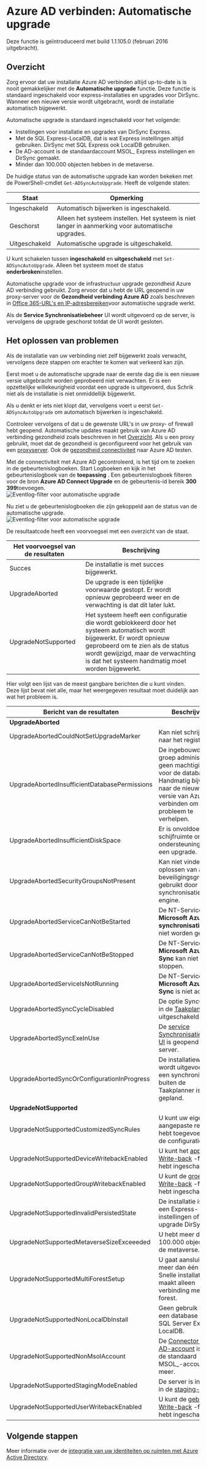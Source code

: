 <properties
   pageTitle="Azure AD verbinden: Automatische upgrade | Microsoft Azure"
   description="Dit onderwerp beschrijft de ingebouwde automatische upgrade functie in Azure AD verbinden sync."
   services="active-directory"
   documentationCenter=""
   authors="AndKjell"
   manager="femila"
   editor=""/>

<tags
   ms.service="active-directory"
   ms.devlang="na"
   ms.topic="article"
   ms.tgt_pltfrm="na"
   ms.workload="identity"
   ms.date="08/24/2016"
   ms.author="billmath"/>

# <a name="azure-ad-connect-automatic-upgrade"></a>Azure AD verbinden: Automatische upgrade
Deze functie is geïntroduceerd met build 1.1.105.0 (februari 2016 uitgebracht).

## <a name="overview"></a>Overzicht
Zorg ervoor dat uw installatie Azure AD verbinden altijd up-to-date is is nooit gemakkelijker met de **Automatische upgrade** functie. Deze functie is standaard ingeschakeld voor express-installaties en upgrades voor DirSync. Wanneer een nieuwe versie wordt uitgebracht, wordt de installatie automatisch bijgewerkt.

Automatische upgrade is standaard ingeschakeld voor het volgende:

- Instellingen voor installatie en upgrades van DirSync Express.
- Met de SQL Express-LocalDB, dat is wat Express instellingen altijd gebruiken. DirSync met SQL Express ook LocalDB gebruiken.
- De AD-account is de standaardaccount MSOL_ Express instellingen en DirSync gemaakt.
- Minder dan 100.000 objecten hebben in de metaverse.

De huidige status van de automatische upgrade kan worden bekeken met de PowerShell-cmdlet `Get-ADSyncAutoUpgrade`. Heeft de volgende staten:

Staat | Opmerking
---- | ----
Ingeschakeld | Automatisch bijwerken is ingeschakeld.
Geschorst | Alleen het systeem instellen. Het systeem is niet langer in aanmerking voor automatische upgrades.
Uitgeschakeld | Automatische upgrade is uitgeschakeld.

U kunt schakelen tussen **ingeschakeld** en **uitgeschakeld** met `Set-ADSyncAutoUpgrade`. Alleen het systeem moet de status **onderbroken**instellen.

Automatische upgrade voor de infrastructuur upgrade gezondheid Azure AD verbinding gebruikt. Zorg ervoor dat u hebt de URL geopend in uw proxy-server voor de **Gezondheid verbinding Azure AD** zoals beschreven in [Office 365-URL's en IP-adresbereiken](https://support.office.com/article/Office-365-URLs-and-IP-address-ranges-8548a211-3fe7-47cb-abb1-355ea5aa88a2)voor automatische upgrade werkt.

Als de **Service Synchronisatiebeheer** UI wordt uitgevoerd op de server, is vervolgens de upgrade geschorst totdat de UI wordt gesloten.

## <a name="troubleshooting"></a>Het oplossen van problemen
Als de installatie van uw verbinding niet zelf bijgewerkt zoals verwacht, vervolgens deze stappen om erachter te komen wat verkeerd kan zijn.

Eerst moet u de automatische upgrade naar de eerste dag die is een nieuwe versie uitgebracht worden geprobeerd niet verwachten. Er is een opzettelijke willekeurigheid voordat een upgrade is uitgevoerd, dus Schrik niet als de installatie is niet onmiddellijk bijgewerkt.

Als u denkt er iets niet klopt dat, vervolgens voert u eerst `Get-ADSyncAutoUpgrade` om automatisch bijwerken is ingeschakeld.

Controleer vervolgens of dat u de gewenste URL's in uw proxy- of firewall hebt geopend. Automatische updates maakt gebruik van Azure AD verbinding gezondheid zoals beschreven in het [Overzicht](#overview). Als u een proxy gebruikt, moet dat de gezondheid is geconfigureerd voor het gebruik van een [proxyserver](active-directory-aadconnect-health-agent-install.md#configure-azure-ad-connect-health-agents-to-use-http-proxy). Ook de [gezondheid connectiviteit](active-directory-aadconnect-health-agent-install.md#test-connectivity-to-azure-ad-connect-health-service) naar Azure AD testen.

Met de connectiviteit met Azure AD gecontroleerd, is het tijd om te zoeken in de gebeurtenislogboeken. Start Logboeken en kijk in het gebeurtenislogboek van de **toepassing** . Een gebeurtenislogboek filteren voor de bron **Azure AD Connect Upgrade** en de gebeurtenis-id bereik **300 399**toevoegen.  
![Eventlog-filter voor automatische upgrade](./media/active-directory-aadconnect-feature-automatic-upgrade/eventlogfilter.png)  

Nu ziet u de gebeurtenislogboeken die zijn gekoppeld aan de status van de automatische upgrade.  
![Eventlog-filter voor automatische upgrade](./media/active-directory-aadconnect-feature-automatic-upgrade/eventlogresult.png)  

De resultaatcode heeft een voorvoegsel met een overzicht van de staat.

Het voorvoegsel van de resultaten | Beschrijving
--- | ---
Succes | De installatie is met succes bijgewerkt.
UpgradeAborted | De upgrade is een tijdelijke voorwaarde gestopt. Er wordt opnieuw geprobeerd weer en de verwachting is dat dit later lukt.
UpgradeNotSupported | Het systeem heeft een configuratie die wordt geblokkeerd door het systeem automatisch wordt bijgewerkt. Er wordt opnieuw geprobeerd om te zien als de status wordt gewijzigd, maar de verwachting is dat het systeem handmatig moet worden bijgewerkt.

Hier volgt een lijst van de meest gangbare berichten die u kunt vinden. Deze lijst bevat niet alle, maar het weergegeven resultaat moet duidelijk aan wat het probleem is.

Bericht van de resultaten | Beschrijving
--- | ---
**UpgradeAborted** |
UpgradeAbortedCouldNotSetUpgradeMarker | Kan niet schrijven naar het register.
UpgradeAbortedInsufficientDatabasePermissions | De ingebouwde groep administrators geen machtigingen voor de database. Handmatig bijwerken naar de nieuwste versie van Azure AD verbinden om dit probleem te verhelpen.
UpgradeAbortedInsufficientDiskSpace | Er is onvoldoende schijfruimte om ondersteuning voor een upgrade.
UpgradeAbortedSecurityGroupsNotPresent | Kan niet vinden en oplossen van alle beveiligingsgroepen gebruikt door de synchronisatie-engine.
UpgradeAbortedServiceCanNotBeStarted | De NT-Service **Microsoft Azure AD synchronisatie** kan niet worden gestart.
UpgradeAbortedServiceCanNotBeStopped | De NT-Service **Microsoft Azure AD Sync** kan niet stoppen.
UpgradeAbortedServiceIsNotRunning | De NT-Service **Microsoft Azure AD Sync** is niet actief.
UpgradeAbortedSyncCycleDisabled | De optie SyncCycle in de [Taakplanner](active-directory-aadconnectsync-feature-scheduler.md) is uitgeschakeld.
UpgradeAbortedSyncExeInUse | De [service Synchronisatiebeheer UI](active-directory-aadconnectsync-service-manager-ui.md) is geopend op de server.
UpgradeAbortedSyncOrConfigurationInProgress | De installatiewizard wordt uitgevoerd of een synchronisatie buiten de Taakplanner is gepland.
**UpgradeNotSupported** |
UpgradeNotSupportedCustomizedSyncRules | U kunt uw eigen aangepaste regels hebt toegevoegd aan de configuratie.
UpgradeNotSupportedDeviceWritebackEnabled | U kunt het [apparaat Write-back](active-directory-aadconnect-feature-device-writeback.md) -functie hebt ingeschakeld.
UpgradeNotSupportedGroupWritebackEnabled | U kunt de [groep Write-back](active-directory-aadconnect-feature-preview.md#group-writeback) -functie hebt ingeschakeld.
UpgradeNotSupportedInvalidPersistedState | De installatie is niet een Express-instellingen of een upgrade DirSync.
UpgradeNotSupportedMetaverseSizeExceeeded | U hebt meer dan 100.000 objecten in de metaverse.
UpgradeNotSupportedMultiForestSetup | U gaat aansluiten op meer dan één forest. Snelle installatie maakt alleen verbinding met één forest.
UpgradeNotSupportedNonLocalDbInstall | Geen gebruik van een database van SQL Server Express-LocalDB.
UpgradeNotSupportedNonMsolAccount | De [Connector van de AD-account](active-directory-aadconnect-accounts-permissions.md#active-directory-account) is niet de standaard MSOL_-account niet meer.
UpgradeNotSupportedStagingModeEnabled | De server is ingesteld in de [staging-modus](active-directory-aadconnectsync-operations.md#staging-mode).
UpgradeNotSupportedUserWritebackEnabled | U kunt de [gebruiker Write-back](active-directory-aadconnect-feature-preview.md#user-writeback) -functie hebt ingeschakeld.

## <a name="next-steps"></a>Volgende stappen
Meer informatie over de [integratie van uw identiteiten op ruimten met Azure Active Directory](active-directory-aadconnect.md).
